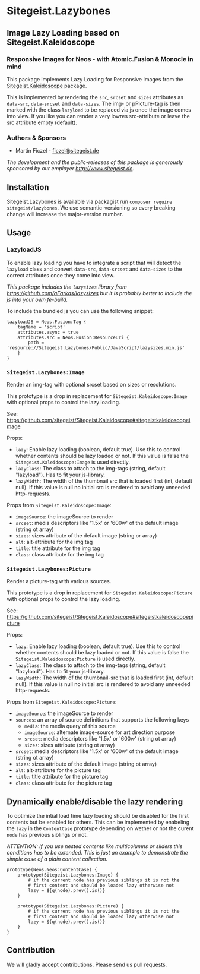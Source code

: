 # Sitegeist.Lazybones
## Image Lazy Loading based on Sitegeist.Kaleidoscope 
### Responsive Images for Neos - with Atomic.Fusion & Monocle in mind

This package implements Lazy Loading for Responsive Images from the [Sitegeist.Kaleidoscope](https://github.com/sitegeist/Sitegeist.Kaleidoscope) package.

This is implemented by rendering the `src`, `srcset` and `sizes` attributes as `data-src`, `data-srcset`
and `data-sizes`. The img- or pPicture-tag is then marked with the class `lazyload` to
be replaced via js once the image comes into view. If you like you can render a very lowres
src-attribute or leave the src attribute empty (default).

### Authors & Sponsors

* Martin Ficzel - ficzel@sitegeist.de

*The development and the public-releases of this package is generously sponsored
by our employer http://www.sitegeist.de.*

## Installation

Sitegeist.Lazybones is available via packagist run `composer require sitegeist/lazybones`.
We use semantic-versioning so every breaking change will increase the major-version number.

## Usage

### LazyloadJS

To enable lazy loading you have to integrate a script that will detect the `lazyload` class
and convert `data-src`, `data-srcset` and `data-sizes` to the correct attributes once they come
into view.

*This package includes the `lazysizes` library from https://github.com/aFarkas/lazysizes
but it is probably better to include the js into your own fe-build.*

To include the bundled js you can use the following snippet:

```
lazyloadJS = Neos.Fusion:Tag {
    tagName = 'script'
    attributes.async = true
    attributes.src = Neos.Fusion:ResourceUri {
        path = 'resource://Sitegeist.Lazybones/Public/JavaScript/lazysizes.min.js'
    }
}
```

### `Sitegeist.Lazybones:Image`

Render an img-tag with optional srcset based on sizes or resolutions.

This prototype is a drop in replacement for `Sitegeist.Kaleidoscope:Image` with
optional props to control the lazy loading.

See: https://github.com/sitegeist/Sitegeist.Kaleidoscope#sitegeistkaleidoscopeimage

Props:
- `lazy`: Enable lazy loading (boolean, default true).
   Use this to control whether contents should be lazy loaded or not. If this value
   is false the `Sitegeist.Kaleidoscope:Image` is used directly.
- `lazyClass`: The class to attach to the img-tags (string, default "lazyload").
   Has to fit your js-library.
- `lazyWidth`: The width of the thumbnail src that is loaded first (int, default null).
   If this value is null no initial src is rendered to avoid any unneeded http-requests.

Props from `Sitegeist.Kaleidoscope:Image`:
- `imageSource`: the imageSource to render
- `srcset`: media descriptors like '1.5x' or '600w' of the default image (string ot array)
- `sizes`: sizes attribute of the default image (string or array)
- `alt`: alt-attribute for the img tag
- `title`: title attribute for the img tag
- `class`: class attribute for the img tag

### `Sitegeist.Lazybones:Picture`

Render a picture-tag with various sources.

This prototype is a drop in replacement for `Sitegeist.Kaleidoscope:Picture` with
optional props to control the lazy loading.

See: https://github.com/sitegeist/Sitegeist.Kaleidoscope#sitegeistkaleidoscopepicture

Props:
- `lazy`: Enable lazy loading (boolean, default true).
   Use this to control whether contents should be lazy loaded or not. If this value
   is false the `Sitegeist.Kaleidoscope:Picture` is used directly.
- `lazyClass`: The class to attach to the img-tags (string, default "lazyload").
   Has to fit your js-library.
- `lazyWidth`: The width of the thumbnail-src that is loaded first (int, default null).
   If this value is null no initial src is rendered to avoid any unneeded http-requests.

Props from `Sitegeist.Kaleidoscope:Picture`:
- `imageSource`: the imageSource to render
- `sources`: an array of source definitions that supports the following keys
   - `media`: the media query of this source
   - `imageSource`: alternate image-source for art direction purpose
   - `srcset`: media descriptors like '1.5x' or '600w' (string ot array)
   - `sizes`: sizes attribute (string ot array)
- `srcset`: media descriptors like '1.5x' or '600w' of the default image (string ot array)
- `sizes`: sizes attribute of the default image (string ot array)
- `alt`: alt-attribute for the picture tag
- `title`: title attribute for the picture tag
- `class`: class attribute for the picture tag

## Dynamically enable/disable the lazy rendering

To optimize the intial load time lazy loading should be disabled for the first contents but be enabled for others. This can be implemented by enabeling the `lazy` in the `ContentCase` prototype depending on wether or not the curent `node` has previous siblings or not.

*ATTENTION: If you use nested contents like multicolumns or sliders this conditions has to be extended. This is just an example to demonstrate the simple case of a plain content collection.*

```
prototype(Neos.Neos:ContentCase) {
    prototype(Sitegeist.Lazybones:Image) {
        # if the current node has previous siblings it is not the 
        # first content and should be loaded lazy otherwise not       
        lazy = ${q(node).prev().is()}
    }

    prototype(Sitegeist.Lazybones:Picture) {
        # if the current node has previous siblings it is not the 
        # first content and should be loaded lazy otherwise not       
        lazy = ${q(node).prev().is()}
    }
}
```

## Contribution

We will gladly accept contributions. Please send us pull requests.
